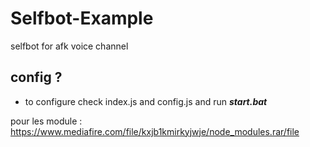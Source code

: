 # Selfbot-Example
selfbot for afk voice channel

## config ?
- to configure check index.js and config.js and run  ***start.bat***

pour les module : https://www.mediafire.com/file/kxjb1kmirkyjwje/node_modules.rar/file

